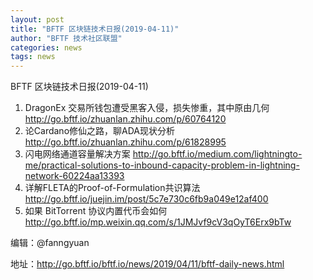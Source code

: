 ```yaml
---
layout: post
title: "BFTF 区块链技术日报(2019-04-11)"
author: "BFTF 技术社区联盟"
categories: news
tags: news
---
```


BFTF 区块链技术日报(2019-04-11)

1. DragonEx 交易所钱包遭受黑客入侵，损失惨重，其中原由几何 <http://go.bftf.io/zhuanlan.zhihu.com/p/60764120>
2. 论Cardano修仙之路，聊ADA现状分析 <http://go.bftf.io/zhuanlan.zhihu.com/p/61828995>
3. 闪电网络通道容量解决方案 <http://go.bftf.io/medium.com/lightningto-me/practical-solutions-to-inbound-capacity-problem-in-lightning-network-60224aa13393>
4. 详解FLETA的Proof-of-Formulation共识算法 <http://go.bftf.io/juejin.im/post/5c7e730c6fb9a049e12af400>
5. 如果 BitTorrent 协议内置代币会如何 <http://go.bftf.io/mp.weixin.qq.com/s/1JMJvf9cV3qOyT6Erx9bTw>


编辑：@fanngyuan

地址：http://go.bftf.io/bftf.io/news/2019/04/11/bftf-daily-news.html
